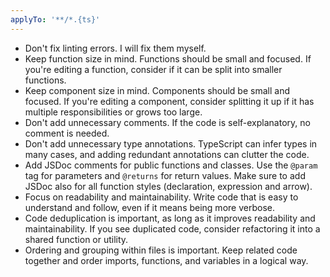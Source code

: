 ```yaml
---
applyTo: '**/*.{ts}'
---
```

- Don't fix linting errors. I will fix them myself.
- Keep function size in mind. Functions should be small and focused. If you're editing a function, consider if it can be split into smaller functions.
- Keep component size in mind. Components should be small and focused. If you're editing a component, consider splitting it up if it has multiple responsibilities or grows too large.
- Don't add unnecessary comments. If the code is self-explanatory, no comment is needed.
- Don't add unnecessary type annotations. TypeScript can infer types in many cases, and adding redundant annotations can clutter the code.
- Add JSDoc comments for public functions and classes. Use the `@param` tag for parameters and `@returns` for return values. Make sure to add JSDoc also for all function styles (declaration, expression and arrow).
- Focus on readability and maintainability. Write code that is easy to understand and follow, even if it means being more verbose.
- Code deduplication is important, as long as it improves readability and maintainability. If you see duplicated code, consider refactoring it into a shared function or utility.
- Ordering and grouping within files is important. Keep related code together and order imports, functions, and variables in a logical way.
